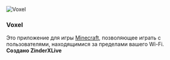 ![Voxel](https://voxelofficial.netlify.app/vxl/title.png)

  ### Voxel
  Это приложение для игры <a href="https://ru.wikipedia.org/wiki/Minecraft">Minecraft</a>, позволяющее играть с пользователями, находящимися за пределами вашего Wi-Fi.  
  **Создано ZinderXLive**
